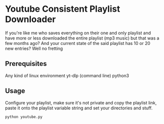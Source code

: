# Youtube Consistent Playlist Downloader

If you're like me who saves everything on their one and only playlist and have more or less downloaded the entire playlist (mp3 music) but that was a few months ago?
And your current state of the said playlist has 10 or 20 new entries? Well no fretting

## Prerequisites
Any kind of linux environment
yt-dlp (command line)
python3

## Usage
Configure your playlist, make sure it's not private and copy the playlist link, paste it onto the playlist variable string and set your directories and stuff.
```sh
python youtube.py
```

